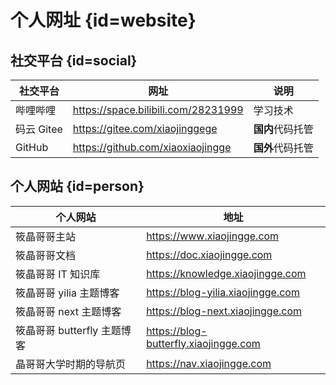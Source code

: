 # 个人网址 {id=website}

## 社交平台 {id=social}

| 社交平台   | 网址                                | 说明             |
| ---------- | ----------------------------------- | ---------------- |
| 哔哩哔哩   | https://space.bilibili.com/28231999 | 学习技术         |
| 码云 Gitee | https://gitee.com/xiaojinggege      | **国内**代码托管 |
| GitHub     | https://github.com/xiaoxiaojingge   | **国外**代码托管 |

## 个人网站 {id=person}

| 个人网站                    | 地址                                  |
| --------------------------- | ------------------------------------- |
| 筱晶哥哥主站                | https://www.xiaojingge.com            |
| 筱晶哥哥文档                | https://doc.xiaojingge.com            |
| 筱晶哥哥 IT 知识库          | https://knowledge.xiaojingge.com      |
| 筱晶哥哥 yilia 主题博客     | https://blog-yilia.xiaojingge.com     |
| 筱晶哥哥 next 主题博客      | https://blog-next.xiaojingge.com      |
| 筱晶哥哥 butterfly 主题博客 | https://blog-butterfly.xiaojingge.com |
| 晶哥哥大学时期的导航页      | https://nav.xiaojingge.com            |

<style>

/* 图片 */
._guide_website #wechat-work-img, ._guide_website #work-img {
    /* 大小 */
    height: 155px;
}

/* 表格：第一列：表头 */
._guide_website table th:nth-child(1) {
    /* 居中 */
    text-align: center;
}

/* 表格：第一列：内容 */
._guide_website table td:nth-child(1) {
    /* 居中 */
    text-align: center;
}

/* 表格：第二列：表头 */
._guide_website table th:nth-child(2) {
    /* 居中 */
    text-align: center;
}

/* 表格：第二列：内容 */
._guide_website table td:nth-child(2) {
    /* 居中 */
    text-align: center;
}

/* 社交平台：表格：第一列 */
._guide_website #social + table tr td:first-child {
    /* 最小宽度 */
    min-width: 118px;
}

/* 社交平台：表格：第二列 */
._guide_website #social + table tr td:nth-child(2) {
    /* 最小宽度 */
    min-width: 280px;
}

/* 社交平台：表格：第三列 */
._guide_website #social + table tr td:nth-child(3) {
    /* 最小宽度 */
    min-width: 322px;
}

/* 个人网站：表格：第一列 */
._guide_website #person + table tr td:first-child {
    /* 最小宽度 */
    min-width: 188px;
}

/* 个人网站：表格：第二列 */
._guide_website #person + table tr td:nth-child(2) {
    /* 最小宽度 */
    min-width: 295px;
}

/* 个人网站：表格：第五列 */
._guide_website #person + table tr td:nth-child(5) {
    /* 最小宽度 */
    min-width: 260px;
}

</style>
